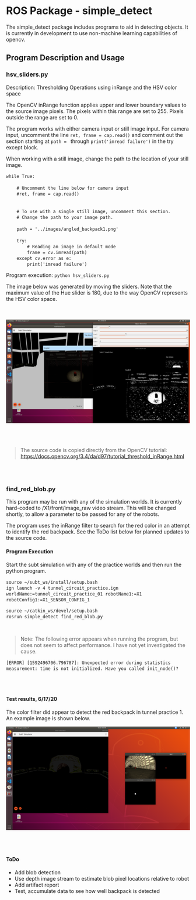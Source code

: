 # ROS Package - simple_detect

The simple_detect package includes programs to aid in detecting objects. It is currently in development to use non-machine learning capabilities of opencv.


## Program Description and Usage


### hsv_sliders.py

Description: Thresholding Operations using inRange and the HSV color space

The OpenCV inRange function applies upper and lower boundary values to the source image pixels. The pixels within this range are set to 255. Pixels outside the range are set to 0.

The program works with either camera input or still image input. For camera input, uncomment the line `ret, frame = cap.read()` and comment out the section starting at `path = ` through `print('imread failure')` in the try except block.

When working with a still image, change the path to the location of your still image.

```
while True:

    # Uncomment the line below for camera input
    #ret, frame = cap.read()
    
    
    # To use with a single still image, uncomment this section.
    # Change the path to your image path.
    
    path = '../images/angled_backpack1.png'

    try:
        # Reading an image in default mode 
        frame = cv.imread(path)
    except cv.error as e:
        print('imread failure') 
```


Program execution: `python hsv_sliders.py`

The image below was generated by moving the sliders. Note that the maximum value of the Hue slider is 180, due to the way OpenCV represents the HSV color space.<br><br><br>

![Slider Threshold](./images/hsv_sliders1.png "inRange results")

<br>
<br>

> The source code is copied directly from the OpenCV tutorial: https://docs.opencv.org/3.4/da/d97/tutorial_threshold_inRange.html 


<br>
<br>


### find_red_blob.py

This program may be run with any of the simulation worlds. It is currently hard-coded to /X1/front/image_raw video stream. This will be changed shortly, to allow a parameter to be passed for any of the robots.

The program uses the inRange filter to search for the red color in an attempt to identify the red backpack. See the ToDo list below for planned updates to the source code.

#### Program Execution

Start the subt simulation with any of the practice worlds and then run the python program.

```
source ~/subt_ws/install/setup.bash
ign launch -v 4 tunnel_circuit_practice.ign worldName:=tunnel_circuit_practice_01 robotName1:=X1 robotConfig1:=X1_SENSOR_CONFIG_1
```

```
source ~/catkin_ws/devel/setup.bash
rosrun simple_detect find_red_blob.py
```

<br>

> Note: The following error appears when running the program, but does not seem to affect performance. I have not yet investigated the cause.

```
[ERROR] [1592496706.796787]: Unexpected error during statistics measurement: time is not initialized. Have you called init_node()?
```
<br><br>

#### Test results, 6/17/20

The color filter did appear to detect the red backpack in tunnel practice 1. An example image is shown below. 

![Red color filtering](./images/tunnel_practice_1/Screenshotfrom2020-06-17_18-09-44.png "red color filtering results")

<br><br>

#### ToDo
- Add blob detection
- Use depth image stream to estimate blob pixel locations relative to robot
- Add artifact report
- Test, accumulate data to see how well backpack is detected